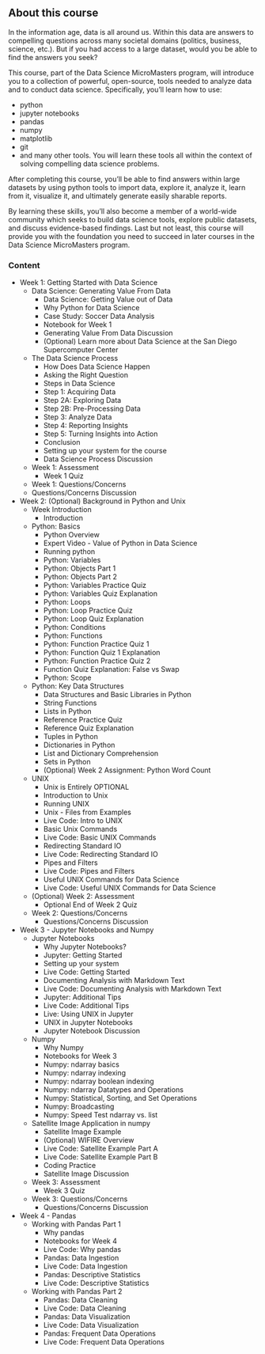 ## About this course
In the information age, data is all around us. Within this data are answers to compelling questions across many societal domains (politics, business, science, etc.). But if you had access to a large dataset, would you be able to find the answers you seek?

This course, part of the Data Science MicroMasters program, will introduce you to a collection of powerful, open-source, tools needed to analyze data and to conduct data science. Specifically, you’ll learn how to use:

* python
* jupyter notebooks
* pandas
* numpy
* matplotlib
* git
* and many other tools.
You will learn these tools all within the context of solving compelling data science problems.

After completing this course, you’ll be able to find answers within large datasets by using python tools to import data, explore it, analyze it, learn from it, visualize it, and ultimately generate easily sharable reports.

By learning these skills, you’ll also become a member of a world-wide community which seeks to build data science tools, explore public datasets, and discuss evidence-based findings. Last but not least, this course will provide you with the foundation you need to succeed in later courses in the Data Science MicroMasters program.

### Content

* Week 1: Getting Started with Data Science
  * Data Science: Generating Value From Data
    * Data Science: Getting Value out of Data
    * Why Python for Data Science
    * Case Study: Soccer Data Analysis
    * Notebook for Week 1
    * Generating Value From Data Discussion
    * (Optional) Learn more about Data Science at the San Diego Supercomputer Center
  * The Data Science Process
    * How Does Data Science Happen
    * Asking the Right Question
    * Steps in Data Science
    * Step 1: Acquiring Data
    * Step 2A: Exploring Data
    * Step 2B: Pre-Processing Data
    * Step 3: Analyze Data
    * Step 4: Reporting Insights
    * Step 5: Turning Insights into Action
    * Conclusion
    * Setting up your system for the course
    * Data Science Process Discussion
  * Week 1: Assessment
    * Week 1 Quiz
  *  Week 1: Questions/Concerns
    * Questions/Concerns Discussion
* Week 2: (Optional) Background in Python and Unix
  * Week Introduction
    * Introduction
  * Python: Basics
    * Python Overview
    * Expert Video - Value of Python in Data Science
    * Running python
    * Python: Variables
    * Python: Objects Part 1
    * Python: Objects Part 2
    * Python: Variables Practice Quiz
    * Python: Variables Quiz Explanation
    * Python: Loops
    * Python: Loop Practice Quiz
    * Python: Loop Quiz Explanation
    * Python: Conditions
    * Python: Functions
    * Python: Function Practice Quiz 1
    * Python: Function Quiz 1 Explanation
    * Python: Function Practice Quiz 2
    * Function Quiz Explanation: False vs Swap
    * Python: Scope
  * Python: Key Data Structures
    * Data Structures and Basic Libraries in Python
    * String Functions
    * Lists in Python
    * Reference Practice Quiz
    * Reference Quiz Explanation
    * Tuples in Python
    * Dictionaries in Python
    * List and Dictionary Comprehension
    * Sets in Python
    * (Optional) Week 2 Assignment: Python Word Count
  * UNIX
    * Unix is Entirely OPTIONAL
    * Introduction to Unix
    * Running UNIX
    * Unix - Files from Examples
    * Live Code: Intro to UNIX
    * Basic Unix Commands
    * Live Code: Basic UNIX Commands
    * Redirecting Standard IO
    * Live Code: Redirecting Standard IO
    * Pipes and Filters
    * Live Code: Pipes and Filters
    * Useful UNIX Commands for Data Science
    * Live Code: Useful UNIX Commands for Data Science
  * (Optional) Week 2: Assessment
    * Optional End of Week 2 Quiz
  * Week 2: Questions/Concerns
    * Questions/Concerns Discussion
* Week 3 - Jupyter Notebooks and Numpy
  * Jupyter Notebooks
    * Why Jupyter Notebooks?
    * Jupyter: Getting Started
    * Setting up your system
    * Live Code: Getting Started
    * Documenting Analysis with Markdown Text
    * Live Code: Documenting Analysis with Markdown Text
    * Jupyter: Additional Tips
    * Live Code: Additional Tips
    * Live: Using UNIX in Jupyter
    * UNIX in Jupyter Notebooks
    * Jupyter Notebook Discussion
  * Numpy
    * Why Numpy
    * Notebooks for Week 3
    * Numpy: ndarray basics
    * Numpy: ndarray indexing
    * Numpy: ndarray boolean indexing
    * Numpy: ndarray Datatypes and Operations
    * Numpy: Statistical, Sorting, and Set Operations
    * Numpy: Broadcasting
    * Numpy: Speed Test ndarray vs. list
  * Satellite Image Application in numpy
    * Satellite Image Example
    * (Optional) WIFIRE Overview
    * Live Code: Satellite Example Part A
    * Live Code: Satellite Example Part B
    * Coding Practice
    * Satellite Image Discussion
  * Week 3: Assessment
    * Week 3 Quiz
  * Week 3: Questions/Concerns
    * Questions/Concerns Discussion
* Week 4 - Pandas
  * Working with Pandas Part 1
    * Why pandas
    * Notebooks for Week 4
    * Live Code: Why pandas
    * Pandas: Data Ingestion
    * Live Code: Data Ingestion
    * Pandas: Descriptive Statistics
    * Live Code: Descriptive Statistics
  * Working with Pandas Part 2
    * Pandas: Data Cleaning
    * Live Code: Data Cleaning
    * Pandas: Data Visualization
    * Live Code: Data Visualization
    * Pandas: Frequent Data Operations
    * Live Code: Frequent Data Operations
